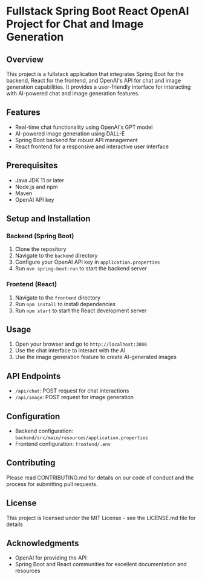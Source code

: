 # Fullstack Spring Boot React OpenAI Project for Chat and Image Generation

## Overview
This project is a fullstack application that integrates Spring Boot for the backend, React for the frontend, and OpenAI's API for chat and image generation capabilities. It provides a user-friendly interface for interacting with AI-powered chat and image generation features.

## Features
- Real-time chat functionality using OpenAI's GPT model
- AI-powered image generation using DALL-E
- Spring Boot backend for robust API management
- React frontend for a responsive and interactive user interface

## Prerequisites
- Java JDK 11 or later
- Node.js and npm
- Maven
- OpenAI API key

## Setup and Installation

### Backend (Spring Boot)
1. Clone the repository
2. Navigate to the `backend` directory
3. Configure your OpenAI API key in `application.properties`
4. Run `mvn spring-boot:run` to start the backend server

### Frontend (React)
1. Navigate to the `frontend` directory
2. Run `npm install` to install dependencies
3. Run `npm start` to start the React development server

## Usage
1. Open your browser and go to `http://localhost:3000`
2. Use the chat interface to interact with the AI
3. Use the image generation feature to create AI-generated images

## API Endpoints
- `/api/chat`: POST request for chat interactions
- `/api/image`: POST request for image generation

## Configuration
- Backend configuration: `backend/src/main/resources/application.properties`
- Frontend configuration: `frontend/.env`

## Contributing
Please read CONTRIBUTING.md for details on our code of conduct and the process for submitting pull requests.

## License
This project is licensed under the MIT License - see the LICENSE.md file for details

## Acknowledgments
- OpenAI for providing the API
- Spring Boot and React communities for excellent documentation and resources
